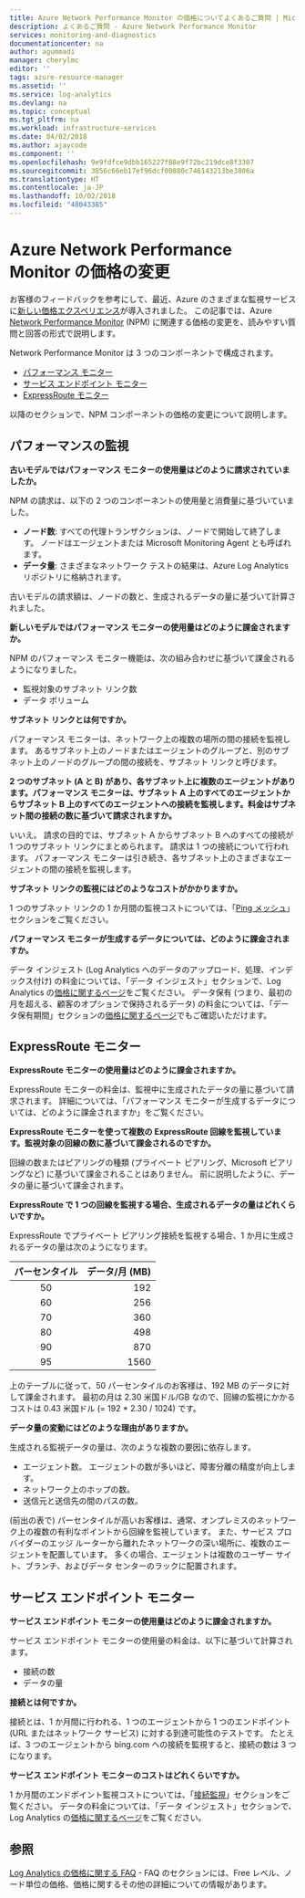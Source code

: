 ```yaml
---
title: Azure Network Performance Monitor の価格についてよくあるご質問 | Microsoft Docs
description: よくあるご質問 - Azure Network Performance Monitor
services: monitoring-and-diagnostics
documentationcenter: na
author: agummadi
manager: cherylmc
editor: ''
tags: azure-resource-manager
ms.assetid: ''
ms.service: log-analytics
ms.devlang: na
ms.topic: conceptual
ms.tgt_pltfrm: na
ms.workload: infrastructure-services
ms.date: 04/02/2018
ms.author: ajaycode
ms.component: ''
ms.openlocfilehash: 9e9fdfce9dbb165227f88e9f72bc219dce8f3307
ms.sourcegitcommit: 3856c66eb17ef96dcf00880c746143213be3806a
ms.translationtype: HT
ms.contentlocale: ja-JP
ms.lasthandoff: 10/02/2018
ms.locfileid: "48043385"
---
```

# <a name="pricing-changes-for-azure-network-performance-monitor"></a>Azure Network Performance Monitor の価格の変更

お客様のフィードバックを参考にして、最近、Azure のさまざまな監視サービスに[新しい価格エクスペリエンス](https://azure.microsoft.com/blog/introducing-a-new-way-to-purchase-azure-monitoring-services/)が導入されました。 この記事では、Azure [Network Performance Monitor](https://docs.microsoft.com/azure/networking/network-monitoring-overview) (NPM) に関連する価格の変更を、読みやすい質問と回答の形式で説明します。

Network Performance Monitor は 3 つのコンポーネントで構成されます。
* [パフォーマンス モニター](https://docs.microsoft.com/azure/networking/network-monitoring-overview#performance-monitor)
* [サービス エンドポイント モニター](https://docs.microsoft.com/azure/networking/network-monitoring-overview#service-endpoint-monitor)
* [ExpressRoute モニター](https://docs.microsoft.com/azure/networking/network-monitoring-overview#expressroute-monitor)

以降のセクションで、NPM コンポーネントの価格の変更について説明します。

## <a name="performance-monitor"></a>パフォーマンスの監視

**古いモデルではパフォーマンス モニターの使用量はどのように請求されていましたか。**

NPM の請求は、以下の 2 つのコンポーネントの使用量と消費量に基づいていました。
* **ノード数**: すべての代理トランザクションは、ノードで開始して終了します。 ノードはエージェントまたは Microsoft Monitoring Agent とも呼ばれます。
* **データ量**: さまざまなネットワーク テストの結果は、Azure Log Analytics リポジトリに格納されます。

古いモデルの請求額は、ノードの数と、生成されるデータの量に基づいて計算されました。 

**新しいモデルではパフォーマンス モニターの使用量はどのように課金されますか。**

NPM のパフォーマンス モニター機能は、次の組み合わせに基づいて課金されるようになりました。 

* 監視対象のサブネット リンク数
* データ ボリューム

**サブネット リンクとは何ですか。**

パフォーマンス モニターは、ネットワーク上の複数の場所の間の接続を監視します。 あるサブネット上のノードまたはエージェントのグループと、別のサブネット上のノードのグループの間の接続を、サブネット リンクと呼びます。

**2 つのサブネット (A と B) があり、各サブネット上に複数のエージェントがあります。パフォーマンス モニターは、サブネット A 上のすべてのエージェントからサブネット B 上のすべてのエージェントへの接続を監視します。料金はサブネット間の接続の数に基づいて請求されますか。**

いいえ。 請求の目的では、サブネット A からサブネット B へのすべての接続が 1 つのサブネット リンクにまとめられます。 請求は 1 つの接続について行われます。 パフォーマンス モニターは引き続き、各サブネット上のさまざまなエージェントの間の接続を監視します。

**サブネット リンクの監視にはどのようなコストがかかりますか。**

1 つのサブネット リンクの 1 か月間の監視コストについては、「[Ping メッシュ](https://azure.microsoft.com/pricing/details/network-watcher/)」セクションをご覧ください。

**パフォーマンス モニターが生成するデータについては、どのように課金されますか。**

データ インジェスト (Log Analytics へのデータのアップロード、処理、インデックス付け) の料金については、「データ インジェスト」セクションで、Log Analytics の[価格に関するページ](https://azure.microsoft.com/pricing/details/log-analytics/)をご覧ください。 データ保有 (つまり、最初の月を超える、顧客のオプションで保持されるデータ) の料金については、「データ保有期間」セクションの[価格に関するページ](https://azure.microsoft.com/pricing/details/log-analytics/)でもご確認いただけます。


## <a name="expressroute-monitor"></a>ExpressRoute モニター

**ExpressRoute モニターの使用量はどのように課金されますか。**

ExpressRoute モニターの料金は、監視中に生成されたデータの量に基づいて請求されます。 詳細については、「パフォーマンス モニターが生成するデータについては、どのように課金されますか」をご覧ください。

**ExpressRoute モニターを使って複数の ExpressRoute 回線を監視しています。監視対象の回線の数に基づいて課金されるのですか。**

回線の数またはピアリングの種類 (プライベート ピアリング、Microsoft ピアリングなど) に基づいて課金されることはありません。 前に説明したように、データの量に基づいて課金されます。

**ExpressRoute で 1 つの回線を監視する場合、生成されるデータの量はどれくらいですか。**

ExpressRoute でプライベート ピアリング接続を監視する場合、1 か月に生成されるデータの量は次のようになります。

|パーセンタイル      |データ/月 (MB)|
| :---:          |           ---:|
|50<sup> </sup> |            192|
|60<sup> </sup> |            256|
|70<sup> </sup> |            360|
|80<sup> </sup> |            498|
|90<sup> </sup> |            870|
|95<sup> </sup> |           1560|


上のテーブルに従って、50 パーセンタイルのお客様は、192 MB のデータに対して課金されます。 最初の月は 2.30 米国ドル/GB なので、回線の監視にかかるコストは 0.43 米国ドル (= 192 * 2.30 / 1024) です。

**データ量の変動にはどのような理由がありますか。**

生成される監視データの量は、次のような複数の要因に依存します。
* エージェント数。 エージェントの数が多いほど、障害分離の精度が向上します。
* ネットワーク上のホップの数。
* 送信元と送信先の間のパスの数。

(前出の表で) パーセンタイルが高いお客様は、通常、オンプレミスのネットワーク上の複数の有利なポイントから回線を監視しています。 また、サービス プロバイダーのエッジ ルーターから離れたネットワークの深い場所に、複数のエージェントを配置しています。 多くの場合、エージェントは複数のユーザー サイト、ブランチ、およびデータ センターのラックに配置されます。

## <a name="service-endpoint-monitor"></a>サービス エンドポイント モニター

**サービス エンドポイント モニターの使用量はどのように課金されますか。**

サービス エンドポイント モニターの使用量の料金は、以下に基づいて計算されます。
* 接続の数
* データの量

**接続とは何ですか。**

接続とは、1 か月間に行われる、1 つのエージェントから 1 つのエンドポイント (URL またはネットワーク サービス) に対する到達可能性のテストです。 たとえば、3 つのエージェントから bing.com への接続を監視すると、接続の数は 3 つになります。

**サービス エンドポイント モニターのコストはどれくらいですか。**

1 か月間のエンドポイント監視コストについては、「[接続監視](https://azure.microsoft.com/pricing/details/network-watcher/)」セクションをご覧ください。 データの料金については、「データ インジェスト」セクションで、Log Analytics の[価格に関するページ](https://azure.microsoft.com/pricing/details/log-analytics/)をご覧ください。

## <a name="references"></a>参照

[Log Analytics の価格に関する FAQ](https://azure.microsoft.com/pricing/details/log-analytics/) - FAQ のセクションには、Free レベル、ノード単位の価格、価格に関するその他の詳細についての情報があります。

